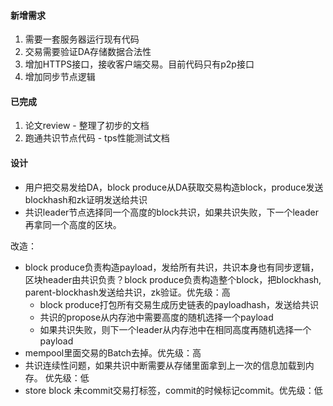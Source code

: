 #### 新增需求
1. 需要一套服务器运行现有代码
2. 交易需要验证DA存储数据合法性
3. 增加HTTPS接口，接收客户端交易。目前代码只有p2p接口 
4. 增加同步节点逻辑

#### 已完成
1. 论文review - 整理了初步的文档
2. 跑通共识节点代码 - tps性能测试文档


#### 设计
- 用户把交易发给DA，block produce从DA获取交易构造block，produce发送blockhash和zk证明发送给共识
- 共识leader节点选择同一个高度的block共识，如果共识失败，下一个leader再拿同一个高度的区块。

改造：
- block produce负责构造payload，发给所有共识，共识本身也有同步逻辑，区块header由共识负责？block produce负责构造整个block，把blockhash, parent-blockhash发送给共识，zk验证。优先级：高
  - block produce打包所有交易生成历史链表的payloadhash，发送给共识
  - 共识的propose从内存池中需要高度的随机选择一个payload
  - 如果共识失败，则下一个leader从内存池中在相同高度再随机选择一个payload
- mempool里面交易的Batch去掉。优先级：高
- 共识连续性问题，如果共识中断需要从存储里面拿到上一次的信息加载到内存。 优先级：低
- store block 未commit交易打标签，commit的时候标记commit。优先级：低
